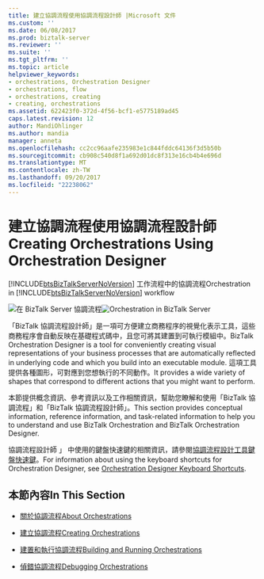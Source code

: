 ```yaml
---
title: 建立協調流程使用協調流程設計師 |Microsoft 文件
ms.custom: ''
ms.date: 06/08/2017
ms.prod: biztalk-server
ms.reviewer: ''
ms.suite: ''
ms.tgt_pltfrm: ''
ms.topic: article
helpviewer_keywords:
- orchestrations, Orchestration Designer
- orchestrations, flow
- orchestrations, creating
- creating, orchestrations
ms.assetid: 622423f0-372d-4f56-bcf1-e5775189ad45
caps.latest.revision: 12
author: MandiOhlinger
ms.author: mandia
manager: anneta
ms.openlocfilehash: cc2cc96aafe235983e1c844fddc64136f3d5b50b
ms.sourcegitcommit: cb908c540d8f1a692d01dc8f313e16cb4b4e696d
ms.translationtype: MT
ms.contentlocale: zh-TW
ms.lasthandoff: 09/20/2017
ms.locfileid: "22238062"
---
```

# <a name="creating-orchestrations-using-orchestration-designer"></a><span data-ttu-id="58351-102">建立協調流程使用協調流程設計師</span><span class="sxs-lookup"><span data-stu-id="58351-102">Creating Orchestrations Using Orchestration Designer</span></span>
<span data-ttu-id="58351-103">[!INCLUDE[btsBizTalkServerNoVersion](../includes/btsbiztalkservernoversion-md.md)] 工作流程中的協調流程</span><span class="sxs-lookup"><span data-stu-id="58351-103">Orchestration in [!INCLUDE[btsBizTalkServerNoVersion](../includes/btsbiztalkservernoversion-md.md)] workflow</span></span>  
  
 <span data-ttu-id="58351-104">![在 BizTalk Server 協調流程](../core/media/ebiz-dev-busprcsf.gif "ebiz_dev_busprcsf")</span><span class="sxs-lookup"><span data-stu-id="58351-104">![Orchestration in BizTalk Server](../core/media/ebiz-dev-busprcsf.gif "ebiz_dev_busprcsf")</span></span>  
  
 <span data-ttu-id="58351-105">「BizTalk 協調流程設計師」是一項可方便建立商務程序的視覺化表示工具，這些商務程序會自動反映在基礎程式碼中，且您可將其建置到可執行模組中。</span><span class="sxs-lookup"><span data-stu-id="58351-105">BizTalk Orchestration Designer is a tool for conveniently creating visual representations of your business processes that are automatically reflected in underlying code and which you build into an executable module.</span></span> <span data-ttu-id="58351-106">這項工具提供各種圖形，可對應到您想執行的不同動作。</span><span class="sxs-lookup"><span data-stu-id="58351-106">It provides a wide variety of shapes that correspond to different actions that you might want to perform.</span></span>  
  
 <span data-ttu-id="58351-107">本節提供概念資訊、參考資訊以及工作相關資訊，幫助您瞭解和使用「BizTalk 協調流程」和「BizTalk 協調流程設計師」。</span><span class="sxs-lookup"><span data-stu-id="58351-107">This section provides conceptual information, reference information, and task-related information to help you to understand and use BizTalk Orchestration and BizTalk Orchestration Designer.</span></span>  
  
 <span data-ttu-id="58351-108">協調流程設計師 」 中使用的鍵盤快速鍵的相關資訊，請參閱[協調流程設計工具鍵盤快速鍵](../core/orchestration-designer-keyboard-shortcuts.md)。</span><span class="sxs-lookup"><span data-stu-id="58351-108">For information about using the keyboard shortcuts for Orchestration Designer, see [Orchestration Designer Keyboard Shortcuts](../core/orchestration-designer-keyboard-shortcuts.md).</span></span>  
  
## <a name="in-this-section"></a><span data-ttu-id="58351-109">本節內容</span><span class="sxs-lookup"><span data-stu-id="58351-109">In This Section</span></span>  
  
-   [<span data-ttu-id="58351-110">關於協調流程</span><span class="sxs-lookup"><span data-stu-id="58351-110">About Orchestrations</span></span>](../core/about-orchestrations.md)  
  
-   [<span data-ttu-id="58351-111">建立協調流程</span><span class="sxs-lookup"><span data-stu-id="58351-111">Creating Orchestrations</span></span>](../core/creating-orchestrations.md)  
  
-   [<span data-ttu-id="58351-112">建置和執行協調流程</span><span class="sxs-lookup"><span data-stu-id="58351-112">Building and Running Orchestrations</span></span>](../core/building-and-running-orchestrations.md)  
  
-   [<span data-ttu-id="58351-113">偵錯協調流程</span><span class="sxs-lookup"><span data-stu-id="58351-113">Debugging Orchestrations</span></span>](../core/debugging-orchestrations.md)